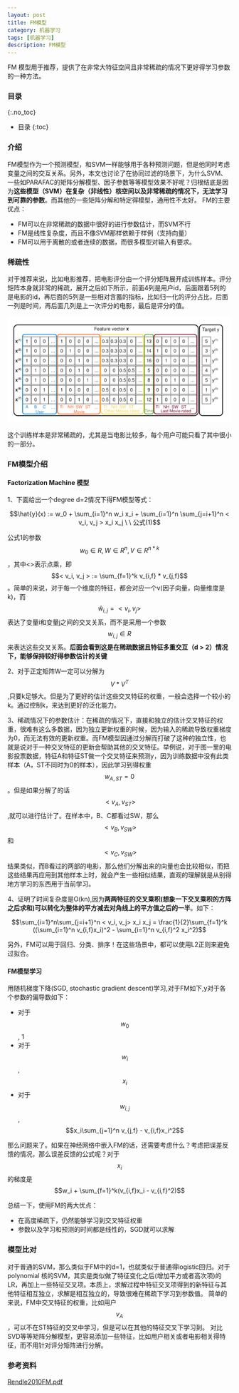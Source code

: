 ```yaml
---
layout: post
title: FM模型
category: 机器学习
tags: [机器学习]
description: FM模型
---
```


FM 模型用于推荐，提供了在非常大特征空间且非常稀疏的情况下更好得学习参数的一种方法。

<!-- more -->


### 目录
{:.no_toc}

* 目录
{:toc}

### 介绍

FM模型作为一个预测模型，和SVM一样能够用于各种预测问题，但是他同时考虑变量之间的交互关系。另外，本文也讨论了在协同过滤的场景下，为什么SVM、一些如PARAFAC的矩阵分解模型、因子参数等等模型效果不好呢？归根结底是因为**这些模型（SVM）在复杂（非线性）核空间以及非常稀疏的情况下，无法学习到可靠的参数**。而其他的一些矩阵分解和特定得模型，通用性不太好。
FM的主要优点：

- FM可以在非常稀疏的数据中很好的进行参数估计，而SVM不行
- FM是线性复杂度，而且不像SVM那样依赖于样例（支持向量）
- FM可以用于离散的或者连续的数据，而很多模型对输入有要求。

### 稀疏性

对于推荐来说，比如电影推荐，把电影评分由一个评分矩阵展开成训练样本。评分矩阵本身就非常的稀疏，展开之后如下所示，前面4列是用户id，后面跟着5列的是电影的id，再后面的5列是一些相对含蓄的指标，比如归一化的评分占比，后面一列是时间，再后面几列是上一次评分的电影，最后是评分的值。

![FM_matrix.png](/images/machinelearning/FM_matrix.png)

这个训练样本是非常稀疏的，尤其是当电影比较多，每个用户可能只看了其中很小的一部分。

### FM模型介绍

#### Factorization Machine 模型

1、下面给出一个degree d=2情况下得FM模型等式：

$$\hat{y}(x) := w_0 + \sum_{i=1}^n w_i x_i + \sum_{i=1}^n \sum_{j=i+1}^n < v_i, v_j > x_i x_j \ \  公式(1)$$

公式1的参数$$w_0 \in R, W \in R^n, V \in R^{n * k}$$，其中<>表示点乘，即$$< v_i, v_j > := \sum_{f=1}^k v_{i,f} * v_{j,f}$$。简单的来说，对于每一个维度的特征，都会对应一个v(因子向量，向量维度是k)，而 $$\hat{w}_{i,j} = < v_i, v_j >$$ 表达了变量i和变量j之间的交叉关系，而不是采用一个参数 $$w_{i,j} \in R$$来表达这些交叉关系。**后面会看到这是在稀疏数据且特征多重交互（d > 2）情况下，能够保持较好得参数估计的关键**

2、对于正定矩阵W一定可以分解为$$V*V^T$$,只要k足够大。但是为了更好的估计这些交叉特征的权重，一般会选择一个较小的k。通过控制k，来达到更好的泛化能力。

3、稀疏情况下的参数估计：在稀疏的情况下，直接和独立的估计交叉特征的权重，很难有这么多数据，因为独立更新权重的时候，因为输入的稀疏导致权重梯度为0，而无法有效的更新权重。而FM模型因通过分解而打破了这种的独立性，也就是说对于一种交叉特征的更新会帮助其他的交叉特征。举例说，对于图一里的电影投票数据，特征A和特征ST做一个交叉特征来预测y，因为训练数据中没有此类样本（A，ST不同时为0的样本），因此学习到得权重$$w_{A,ST}=0$$。但是如果分解了的话$$< v_A,v_{ST} >$$,就可以进行估计了。在样本中，B、C都看过SW，那么$$< v_B, v_{SW}>$$和$$< v_C, v_{SW}>$$结果类似，而B看过的两部的电影，那么他们分解出来的向量也会比较相似，而把这些结果再应用到其他样本上时，就会产生一些相似结果，直观的理解就是从别得地方学习的东西用于当前学习。

4、证明了时间复杂度是O(kn),因为**两两特征的交叉乘积(想象一下交叉乘积的方阵之后求和)可以转化为整体的平方减去对角线上的平方值之后的一半**。如下：

$$\sum_{i=1}^n\sum_{j=i+1}^n < v_i, v_j> x_i x_j = \frac{1}{2}\sum_{f=1}^k ((\sum_{i=1}^n v_{i,f}x_i)^2 - \sum_{i=1}^n v_{i,f}^2 x_i^2)$$

另外，FM可以用于回归、分类、排序！在这些场景中，都可以使用L2正则来避免过拟合。

#### FM模型学习

用随机梯度下降(SGD, stochastic gradient descent)学习,对于FM如下,y对于各个参数的偏导数如下：

- 对于$$w_0$$, 1
- 对于$$w_i$$, $$x_i$$
- 对于$$w_{i,j}$$, $$x_i\sum_{j=1}^n v_{j,f} - v_{i,f}x_i^2$$

那么问题来了。如果在神经网络中嵌入FM的话，还需要考虑什么？考虑把误差反馈的情况，那么误差反馈的公式呢？对于$$x_i$$的梯度是$$w_i + \sum_{f=1}^k(v_{i,f}x_i - v_{i,f}^2)$$

总结一下，使用FM的两大优点：

- 在高度稀疏下，仍然能够学习到交叉特征权重
- 参数以及学习和预测的时间都是线性的，SGD就可以求解

### 模型比对
对于普通的SVM，那么类似于FM中的d=1，也就类似于普通得logistic回归。对于polynomial 核的SVM，其实是类似做了特征变化之后(增加平方或者高次项)的LR，再加上一些特征交叉项。本质上，求解过程中特征交叉项得到的新特征与其他特征相互独立，求解是相互独立的，导致很难在稀疏下学习到参数值。
简单的来说，FM中交叉特征的权重，比如用户$$v_A$$，可以不在ST特征的交叉中学习，但是可以在其他的特征交叉下学习到。
对比SVD等等矩阵分解模型，更容易添加一些特征，比如用户相关或者电影相关得特征，而不用针对评分矩阵进行分解。

### 参考资料
[Rendle2010FM.pdf](http://www.csie.ntu.edu.tw/~b97053/paper/Rendle2010FM.pdf)



